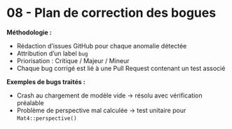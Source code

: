 # 08 - Plan de correction des bogues

**Méthodologie :**

- Rédaction d’issues GitHub pour chaque anomalie détectée
- Attribution d’un label `bug`
- Priorisation : Critique / Majeur / Mineur
- Chaque bug corrigé est lié à une Pull Request contenant un test associé

**Exemples de bugs traités :**

- Crash au chargement de modèle vide → résolu avec vérification préalable
- Problème de perspective mal calculée → test unitaire pour `Mat4::perspective()`
